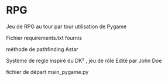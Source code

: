 # RPG

Jeu de RPG au tour par tour
utilisation de Pygame

Fichier requirements.txt fournis

méthode de pathfinding Astar

Système de regle inspiré du DK² , jeu de rôle Edité par John Doe


fichier de départ main_pygame.py



